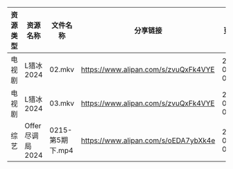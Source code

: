| 资源类型 | 资源名称         | 文件名称          | 分享链接                                 | 更新时间                |
| ---- | ------------ | ------------- | ------------------------------------ | ------------------- |
| 电视剧  | L猎冰2024      | 02.mkv        | https://www.alipan.com/s/zvuQxFk4VYE | 2024-02-22 00:05:20 |
| 电视剧  | L猎冰2024      | 03.mkv        | https://www.alipan.com/s/zvuQxFk4VYE | 2024-02-22 00:05:20 |
| 综艺   | Offer尽调局2024 | 0215-第5期下.mp4 | https://www.alipan.com/s/oEDA7ybXk4e | 2024-02-22 00:06:22 |
